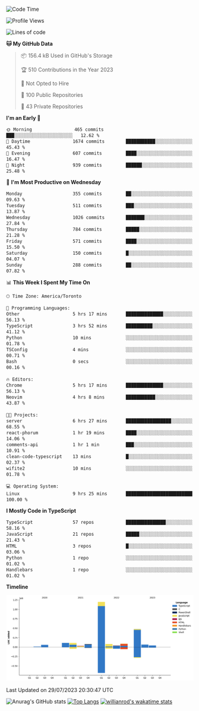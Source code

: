 <!--START_SECTION:waka-->
![Code Time](http://img.shields.io/badge/Code%20Time-432%20hrs%2054%20mins-blue)

![Profile Views](http://img.shields.io/badge/Profile%20Views-0-blue)

![Lines of code](https://img.shields.io/badge/From%20Hello%20World%20I%27ve%20Written-2.4%20million%20lines%20of%20code-blue)

**🐱 My GitHub Data** 

> 📦 156.4 kB Used in GitHub's Storage 
 > 
> 🏆 510 Contributions in the Year 2023
 > 
> 🚫 Not Opted to Hire
 > 
> 📜 100 Public Repositories 
 > 
> 🔑 43 Private Repositories 
 > 
**I'm an Early 🐤** 

```text
🌞 Morning                465 commits         ███░░░░░░░░░░░░░░░░░░░░░░   12.62 % 
🌆 Daytime                1674 commits        ███████████░░░░░░░░░░░░░░   45.43 % 
🌃 Evening                607 commits         ████░░░░░░░░░░░░░░░░░░░░░   16.47 % 
🌙 Night                  939 commits         ██████░░░░░░░░░░░░░░░░░░░   25.48 % 
```
📅 **I'm Most Productive on Wednesday** 

```text
Monday                   355 commits         ██░░░░░░░░░░░░░░░░░░░░░░░   09.63 % 
Tuesday                  511 commits         ███░░░░░░░░░░░░░░░░░░░░░░   13.87 % 
Wednesday                1026 commits        ███████░░░░░░░░░░░░░░░░░░   27.84 % 
Thursday                 784 commits         █████░░░░░░░░░░░░░░░░░░░░   21.28 % 
Friday                   571 commits         ████░░░░░░░░░░░░░░░░░░░░░   15.50 % 
Saturday                 150 commits         █░░░░░░░░░░░░░░░░░░░░░░░░   04.07 % 
Sunday                   288 commits         ██░░░░░░░░░░░░░░░░░░░░░░░   07.82 % 
```


📊 **This Week I Spent My Time On** 

```text
🕑︎ Time Zone: America/Toronto

💬 Programming Languages: 
Other                    5 hrs 17 mins       ██████████████░░░░░░░░░░░   56.13 % 
TypeScript               3 hrs 52 mins       ██████████░░░░░░░░░░░░░░░   41.12 % 
Python                   10 mins             ░░░░░░░░░░░░░░░░░░░░░░░░░   01.78 % 
TSConfig                 4 mins              ░░░░░░░░░░░░░░░░░░░░░░░░░   00.71 % 
Bash                     0 secs              ░░░░░░░░░░░░░░░░░░░░░░░░░   00.16 % 

🔥 Editors: 
Chrome                   5 hrs 17 mins       ██████████████░░░░░░░░░░░   56.13 % 
Neovim                   4 hrs 8 mins        ███████████░░░░░░░░░░░░░░   43.87 % 

🐱‍💻 Projects: 
server                   6 hrs 27 mins       █████████████████░░░░░░░░   68.55 % 
react-phorum             1 hr 19 mins        ████░░░░░░░░░░░░░░░░░░░░░   14.06 % 
comments-api             1 hr 1 min          ███░░░░░░░░░░░░░░░░░░░░░░   10.91 % 
clean-code-typescript    13 mins             █░░░░░░░░░░░░░░░░░░░░░░░░   02.37 % 
wifite2                  10 mins             ░░░░░░░░░░░░░░░░░░░░░░░░░   01.78 % 

💻 Operating System: 
Linux                    9 hrs 25 mins       █████████████████████████   100.00 % 
```

**I Mostly Code in TypeScript** 

```text
TypeScript               57 repos            ███████████████░░░░░░░░░░   58.16 % 
JavaScript               21 repos            █████░░░░░░░░░░░░░░░░░░░░   21.43 % 
HTML                     3 repos             █░░░░░░░░░░░░░░░░░░░░░░░░   03.06 % 
Python                   1 repo              ░░░░░░░░░░░░░░░░░░░░░░░░░   01.02 % 
Handlebars               1 repo              ░░░░░░░░░░░░░░░░░░░░░░░░░   01.02 % 
```



**Timeline**

![Lines of Code chart](https://raw.githubusercontent.com/wise-introvert/wise-introvert/master/assets/bar_graph.png)


 Last Updated on 29/07/2023 20:30:47 UTC
<!--END_SECTION:waka-->

![Anurag's GitHub stats](https://github-readme-stats.vercel.app/api?username=wise-introvert&count_private=true&show_icons=true)
[![Top Langs](https://github-readme-stats.vercel.app/api/top-langs/?username=wise-introvert&langs_count=10)](https://github.com/anuraghazra/github-readme-stats)
[![willianrod's wakatime stats](https://github-readme-stats.vercel.app/api/wakatime?username=wiseintrovert)](https://github.com/anuraghazra/github-readme-stats)
